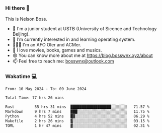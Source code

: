 ### Hi there 👋

<!--
**bosswnx/bosswnx** is a ✨ _special_ ✨ repository because its `README.md` (this file) appears on your GitHub profile.

Here are some ideas to get you started:

- 🔭 I’m currently working on ...
- 🌱 I’m currently learning ...
- 👯 I’m looking to collaborate on ...
- 🤔 I’m looking for help with ...
- 💬 Ask me about ...
- 📫 How to reach me: ...
- 😄 Pronouns: ...
- ⚡ Fun fact: ...
-->

This is Nelson Boss.

- 🏫 I'm a junior student at USTB (University of Sicence and Technology Beijing).
- 🌱 I’m currently interested in and learning operating system.
- 🧑🏻‍💻 I'm an AFO OIer and ACMer.
- 🥰 I love movies, books, games and musics.
- 😄 You can know more about me at https://blog.bosswnx.xyz/about
- 📫 Feel free to reach me: bosswnx@outlook.com

### Wakatime 💻

<!--START_SECTION:waka-->

```txt
From: 10 May 2024 - To: 09 June 2024

Total Time: 77 hrs 26 mins

Rust         55 hrs 31 mins  ██████████████████░░░░░░░   71.57 %
Markdown     9 hrs 7 mins    ███░░░░░░░░░░░░░░░░░░░░░░   11.75 %
Python       4 hrs 52 mins   █▓░░░░░░░░░░░░░░░░░░░░░░░   06.29 %
Makefile     2 hrs 26 mins   ▓░░░░░░░░░░░░░░░░░░░░░░░░   03.15 %
TOML         1 hr 47 mins    ▓░░░░░░░░░░░░░░░░░░░░░░░░   02.31 %
```

<!--END_SECTION:waka-->
